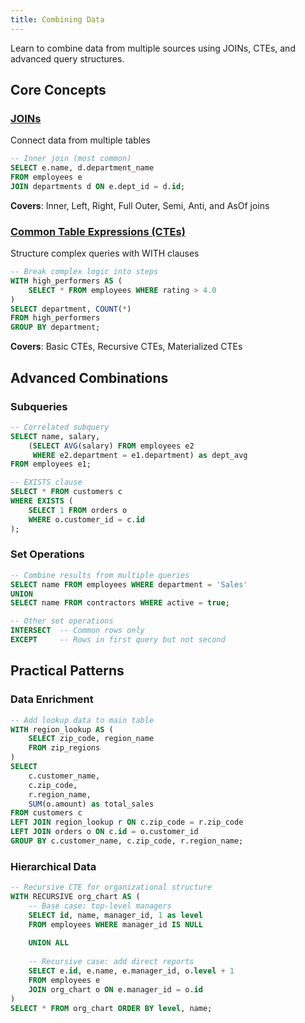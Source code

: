 ```yaml
---
title: Combining Data
---
```


Learn to combine data from multiple sources using JOINs, CTEs, and advanced query structures.

## Core Concepts

### [JOINs](./joins.md)
Connect data from multiple tables
```sql
-- Inner join (most common)
SELECT e.name, d.department_name
FROM employees e
JOIN departments d ON e.dept_id = d.id;
```
**Covers**: Inner, Left, Right, Full Outer, Semi, Anti, and AsOf joins

### [Common Table Expressions (CTEs)](./cte.md)  
Structure complex queries with WITH clauses
```sql
-- Break complex logic into steps
WITH high_performers AS (
    SELECT * FROM employees WHERE rating > 4.0
)
SELECT department, COUNT(*) 
FROM high_performers 
GROUP BY department;
```
**Covers**: Basic CTEs, Recursive CTEs, Materialized CTEs

## Advanced Combinations

### Subqueries
```sql
-- Correlated subquery
SELECT name, salary,
    (SELECT AVG(salary) FROM employees e2 
     WHERE e2.department = e1.department) as dept_avg
FROM employees e1;

-- EXISTS clause
SELECT * FROM customers c
WHERE EXISTS (
    SELECT 1 FROM orders o 
    WHERE o.customer_id = c.id
);
```

### Set Operations
```sql
-- Combine results from multiple queries
SELECT name FROM employees WHERE department = 'Sales'
UNION
SELECT name FROM contractors WHERE active = true;

-- Other set operations
INTERSECT  -- Common rows only
EXCEPT     -- Rows in first query but not second
```

## Practical Patterns

### Data Enrichment
```sql
-- Add lookup data to main table
WITH region_lookup AS (
    SELECT zip_code, region_name 
    FROM zip_regions
)
SELECT 
    c.customer_name,
    c.zip_code,
    r.region_name,
    SUM(o.amount) as total_sales
FROM customers c
LEFT JOIN region_lookup r ON c.zip_code = r.zip_code
LEFT JOIN orders o ON c.id = o.customer_id
GROUP BY c.customer_name, c.zip_code, r.region_name;
```

### Hierarchical Data
```sql
-- Recursive CTE for organizational structure  
WITH RECURSIVE org_chart AS (
    -- Base case: top-level managers
    SELECT id, name, manager_id, 1 as level
    FROM employees WHERE manager_id IS NULL
    
    UNION ALL
    
    -- Recursive case: add direct reports
    SELECT e.id, e.name, e.manager_id, o.level + 1
    FROM employees e
    JOIN org_chart o ON e.manager_id = o.id
)
SELECT * FROM org_chart ORDER BY level, name;
```

